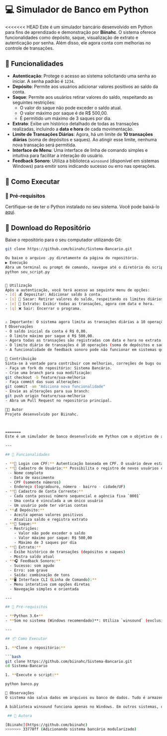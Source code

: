 # 💻 Simulador de Banco em Python

<<<<<<< HEAD
Este é um simulador bancário desenvolvido em Python para fins de aprendizado e demonstração por **Biinahc**. O sistema oferece funcionalidades como depósito, saque, visualização de extrato e autenticação por senha. Além disso, ele agora conta com melhorias no controle de transações.

## 🏦 Funcionalidades

- **Autenticação**: Protege o acesso ao sistema solicitando uma senha ao iniciar. A senha padrão é `1234`.
- **Depósito**: Permite aos usuários adicionar valores positivos ao saldo da conta.
- **Saque**: Permite aos usuários retirar valores do saldo, respeitando as seguintes restrições:
  - O valor do saque não pode exceder o saldo atual.
  - O valor máximo por saque é de R$ 500,00.
  - É permitido um máximo de 3 saques por dia.
- **Extrato**: Exibe um histórico detalhado de todas as transações realizadas, incluindo a **data e hora** de cada movimentação.
- **Limite de Transações Diárias**: Agora, há um limite de **10 transações diárias** (soma de depósitos e saques). Ao atingir esse limite, nenhuma nova transação será permitida.
- **Interface de Menu**: Uma interface de linha de comando simples e intuitiva para facilitar a interação do usuário.
- **Feedback Sonoro**: Utiliza a biblioteca `winsound` (disponível em sistemas Windows) para emitir sons indicando sucesso ou erro nas operações.

## 🚀 Como Executar

### 📌 Pré-requisitos

Certifique-se de ter o Python instalado no seu sistema. Você pode baixá-lo [aqui](https://www.python.org/downloads/).

## 🔽 Download do Repositório

Baixe o repositório para o seu computador utilizando Git:

```bash
git clone https://github.com/biinahc/Sistema-Bancario.git

Ou baixe o arquivo .py diretamente da página do repositório.
▶️ Execução
Abra um terminal ou prompt de comando, navegue até o diretório do script e execute:
python seu_script.py


📜 Utilização
Após a autenticação, você terá acesso ao seguinte menu de opções:
- [d] 💰 Depositar: Adicionar saldo à conta.
- [s] 💸 Sacar: Retirar valores do saldo, respeitando os limites diários.
- [e] 📜 Extrato: Exibir todas as transações, agora com data e hora.
- [q] ❌ Sair: Encerrar o programa.


⚠️ Importante: O sistema agora limita as transações diárias a 10 operações (entre depósitos e saques). Caso esse número seja atingido, não será possível realizar novas transações no dia.
❗ Observações
- O saldo inicial da conta é R$ 0,00.
- O limite máximo por saque é R$ 500,00.
- Agora todas as transações são registradas com data e hora no extrato.
- O limite diário de transações é 10 operações (soma de depósitos e saques).
- A funcionalidade de feedback sonoro pode não funcionar em sistemas que não sejam Windows, pois depende da biblioteca winsound.

🤝 Contribuição
Sinta-se à vontade para contribuir com melhorias, correções de bugs ou novas funcionalidades! Para contribuir:
- Faça um fork do repositório: Sistema Bancário.
- Crie uma branch para sua modificação:
git checkout -b feature/sua-melhoria
- Faça commit das suas alterações:
git commit -am "Adiciona nova funcionalidade"
- Envie as alterações para sua branch:
git push origin feature/sua-melhoria
- Abra um Pull Request no repositório principal.

👩‍💻 Autor
Projeto desenvolvido por Biinahc.



=======
Este é um simulador de banco desenvolvido em Python com o objetivo de aprendizado e prática de conceitos como modularização, estrutura de dados, controle de fluxo e interação por linha de comando. O projeto foi iniciado por [Biinahc](https://github.com/biinahc) e expandido com novas funcionalidades, incluindo autenticação por CPF, contas bancárias, limite de operações, sons de feedback e uma interface mais intuitiva.

---

## 🚀 Funcionalidades

- **🔐 Login com CPF:** Autenticação baseada em CPF. O usuário deve estar previamente cadastrado para acessar o sistema.
- **📝 Cadastro de Usuário:** Possibilita o registro de novos usuários com:
  - Nome completo
  - Data de nascimento
  - CPF (somente números)
  - Endereço (logradouro, número - bairro - cidade/UF)
- **🏦 Cadastro de Conta Corrente:**
  - Cada conta possui número sequencial e agência fixa `0001`
  - Uma conta é vinculada a um único usuário
  - Um usuário pode ter várias contas
- **💰 Depósito:**
  - Aceita apenas valores positivos
  - Atualiza saldo e registra extrato
- **💸 Saque:**
  - Restrições:
    - Valor não pode exceder o saldo
    - Valor máximo por saque: R$ 500,00
    - Máximo de 3 saques por dia
- **📜 Extrato:**
  - Exibe histórico de transações (depósitos e saques)
  - Mostra saldo atual
- **🎧 Feedback Sonoro:**
  - Sucesso: som agudo
  - Erro: som grave
  - Saída: combinação de tons
- **🖥️ Interface CLI (Linha de Comando):**
  - Menu interativo com opções diretas
  - Navegação simples e orientada

---

## 🧰 Pré-requisitos

- **Python 3.6+**
- **Som no sistema (Windows recomendado)**: Utiliza `winsound` (exclusivo do Windows, opcional)

---

## 📦 Como Executar

1. **Clone o repositório:**

```bash
git clone https://github.com/biinahc/Sistema-Bancario.git
cd Sistema-Bancario

1. **Execute o script:**

python banco.py

📢 Observações
O sistema não salva dados em arquivos ou banco de dados. Tudo é armazenado na memória durante a execução.

A biblioteca winsound funciona apenas no Windows. Em outros sistemas, os sons não serão emitidos, mas o programa continuará funcionando normalmente.

 ## 👤 Autora

[Biinahc](https://github.com/biinahc)
>>>>>>> 33778ff (Adicionando sistema bancário modularizado)

